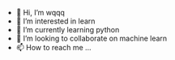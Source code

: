 - 👋 Hi, I’m wqqq
- 👀 I’m interested in learn
- 🌱 I’m currently learning python
- 💞️ I’m looking to collaborate on machine learn
- 📫 How to reach me ...

<!---
wq624915051/wq624915051 is a ✨ special ✨ repository because its `README.md` (this file) appears on your GitHub profile.
You can click the Preview link to take a look at your changes.
--->

